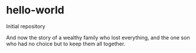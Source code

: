 # hello-world
Initial repository

And now the story of a wealthy family who lost everything, and the one son who had no choice but to keep them all together.
